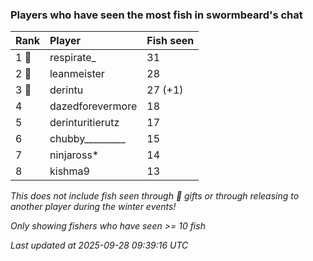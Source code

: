 ### Players who have seen the most fish in swormbeard's chat

| Rank  | Player           | Fish seen |
|:------|:-----------------|:----------|
| 1 🥇  | respirate_       | 31        |
| 2 🥈  | leanmeister      | 28        |
| 3 🥉  | derintu          | 27 (+1)   |
| 4     | dazedforevermore | 18        |
| 5     | derinturitierutz | 17        |
| 6     | chubby_________  | 15        |
| 7     | ninjaross*       | 14        |
| 8     | kishma9          | 13        |

_This does not include fish seen through 🎁 gifts or through releasing to another player during the winter events!_

_Only showing fishers who have seen >= 10 fish_

_Last updated at 2025-09-28 09:39:16 UTC_